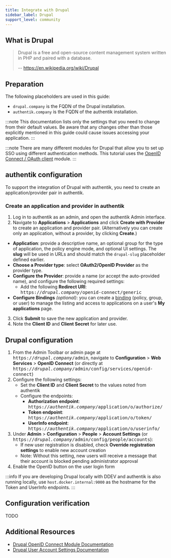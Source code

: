 ```yaml
---
title: Integrate with Drupal
sidebar_label: Drupal
support_level: community
---
```


## What is Drupal

> Drupal is a free and open-source content management system written in PHP and
> paired with a database.
>
> -- https://en.wikipedia.org/wiki/Drupal

## Preparation

The following placeholders are used in this guide:

- `drupal.company` is the FQDN of the Drupal installation.
- `authentik.company` is the FQDN of the authentik installation.

:::note
This documentation lists only the settings that you need to change from their default values. Be aware that any changes other than those explicitly mentioned in this guide could cause issues accessing your application.
:::

:::note
There are many different modules for Drupal that allow you to set up SSO using different authentication methods. This tutorial uses the [OpenID Connect / OAuth client](https://www.drupal.org/project/openid_connect) module.
:::

## authentik configuration

To support the integration of Drupal with authentik, you need to create an application/provider pair in authentik.

### Create an application and provider in authentik

1. Log in to authentik as an admin, and open the authentik Admin interface.
2. Navigate to **Applications** > **Applications** and click **Create with Provider** to create an application and provider pair. (Alternatively you can create only an application, without a provider, by clicking **Create**.)

- **Application**: provide a descriptive name, an optional group for the type of application, the policy engine mode, and optional UI settings. The **slug** will be used in URLs and should match the `drupal-slug` placeholder defined earlier.
- **Choose a Provider type**: select **OAuth2/OpenID Provider** as the provider type.
- **Configure the Provider**: provide a name (or accept the auto-provided name), and configure the following required settings:
    - Add the following **Redirect URI**: <kbd>https://<em>drupal.company</em>/openid-connect/generic</kbd>
- **Configure Bindings** _(optional)_: you can create a [binding](/docs/add-secure-apps/flows-stages/bindings/) (policy, group, or user) to manage the listing and access to applications on a user's **My applications** page.

3. Click **Submit** to save the new application and provider.
4. Note the **Client ID** and **Client Secret** for later use.

## Drupal configuration

1. From the Admin Toolbar or admin page at <kbd>https://<em>drupal.company</em>/admin</kbd>, navigate to **Configuration** > **Web Services** > **OpenID Connect** (or directly at <kbd>https://<em>drupal.company</em>/admin/config/services/openid-connect</kbd>)
2. Configure the following settings:
    - Set the **Client ID** and **Client Secret** to the values noted from authentik
    - Configure the endpoints:
        - **Authorization endpoint**: <kbd>https://<em>authentik.company</em>/application/o/authorize/</kbd>
        - **Token endpoint**: <kbd>https://<em>authentik.company</em>/application/o/token/</kbd>
        - **UserInfo endpoint**: <kbd>https://<em>authentik.company</em>/application/o/userinfo/</kbd>
3. Under **Admin** > **Configuration** > **People** > **Account Settings** (or <kbd>https://<em>drupal.company</em>/admin/config/people/accounts</kbd>):
    - If new user registration is disabled, check **Override registration settings** to enable new account creation
    - Note: Without this setting, new users will receive a message that their account is blocked pending administrator approval
4. Enable the OpenID button on the user login form

:::info
If you are developing Drupal locally with DDEV and authentik is also running locally, use `host.docker.internal:9000` as the hostname for the Token and UserInfo endpoints.
:::

## Configuration verification

TODO

## Additional Resources

- [Drupal OpenID Connect Module Documentation](https://www.drupal.org/project/openid_connect)
- [Drupal User Account Settings Documentation](https://www.drupal.org/docs/user_guide/en/user-registration.html)
